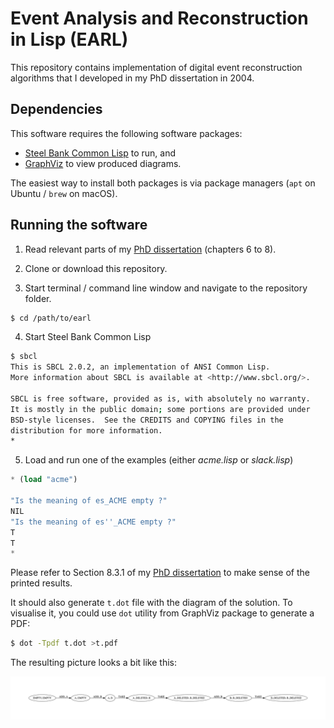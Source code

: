 Event Analysis and Reconstruction in Lisp (EARL)
================================================

This repository contains implementation of digital event reconstruction algorithms that I developed in my PhD dissertation in 2004. 

Dependencies
------------

This software requires the following software packages:

 * [Steel Bank Common Lisp](http://www.sbcl.org) to run, and
 * [GraphViz](https://www.graphviz.org) to view produced diagrams.

The easiest way to install both packages is via package managers  (`apt` on Ubuntu / `brew` on macOS).

Running the software
--------------------

1. Read relevant parts of my [PhD dissertation](thesis.pdf) (chapters 6 to 8).

2. Clone or download this repository. 

3. Start terminal / command line window and navigate to the repository folder.

```sh
$ cd /path/to/earl
```

4. Start Steel Bank Common Lisp

```sh
$ sbcl
This is SBCL 2.0.2, an implementation of ANSI Common Lisp.
More information about SBCL is available at <http://www.sbcl.org/>.

SBCL is free software, provided as is, with absolutely no warranty.
It is mostly in the public domain; some portions are provided under
BSD-style licenses.  See the CREDITS and COPYING files in the
distribution for more information.
*
```

5. Load and run one of the examples (either *acme.lisp* or *slack.lisp*)

```lisp
* (load "acme")

"Is the meaning of es_ACME empty ?" 
NIL 
"Is the meaning of es''_ACME empty ?" 
T 
T
* 
```

Please refer to Section 8.3.1 of my [PhD dissertation](thesis.pdf) to make sense of the printed results.

It should also generate `t.dot` file with the diagram of the solution. To visualise it, you could use `dot` utility from GraphViz package to generate a PDF:

```sh
$ dot -Tpdf t.dot >t.pdf
```

The resulting picture looks a bit like this:

![t.png](t.png)
